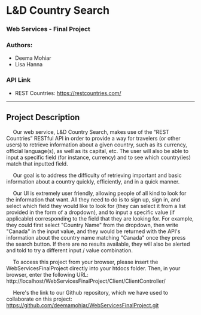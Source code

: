 # L&D Country Search
### Web Services - Final Project
### Authors: 
- Deema Mohiar
- Lisa Hanna

### API Link
* REST Countries: https://restcountries.com/
*** 

## Project Description
&emsp; Our web service, L&D Country Search,  makes use of the “REST Countries” RESTful API in order to provide a way for travelers (or other users) to retrieve information about a given country, such as its currency, official language(s), as well as its capital, etc. The user will also be able to input a specific field (for instance, currency) and to see which country(ies) match that inputted field.

&emsp; Our goal is to address the difficulty of retrieving important and basic information about a country quickly, efficiently, and in a quick manner.

&emsp; Our UI is extremely user friendly, allowing people of all kind to look for the information that want. All they need to do is to sign up, sign in, and select which field they would like to look for (they can select it from a list provided in the form of a dropdown), and to input a specific value (if applicable) corresponding to the field that they are looking for. For example, they could first select "Country Name" from the dropdown, then write "Canada" in the input value, and they would be returned with the API's information about the country name matching "Canada" once they press the search button. If there are no results available, they will also be alerted and told to try a different input / value combination. 

&emsp; To access this project from your browser, please insert the WebServicesFinalProject directly into your htdocs folder. Then, in your browser, enter the following URL: 
http://localhost/WebServicesFinalProject/Client/ClientController/

&emsp; Here's the link to our Github repository, which we have used to collaborate on this project: 
https://github.com/deemamohiar/WebServicesFinalProject.git

